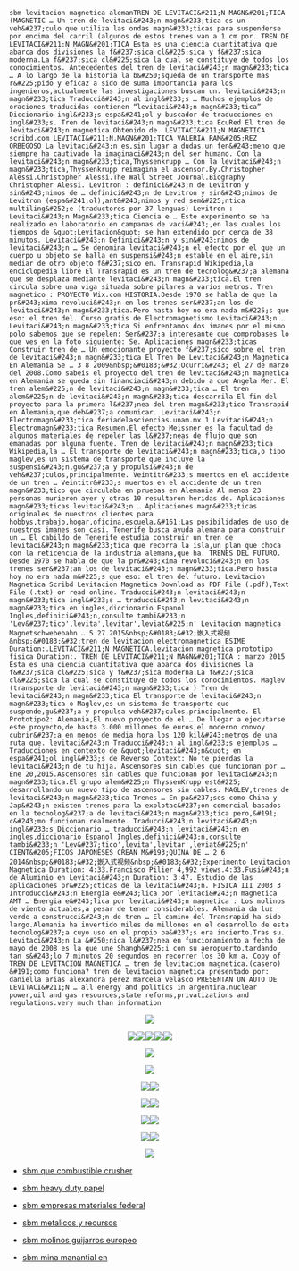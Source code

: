 
```
sbm levitacion magnetica alemanTREN DE LEVITACI&#211;N MAGN&#201;TICA (MAGNETIC … Un tren de levitaci&#243;n magn&#233;tica es un veh&#237;culo que utiliza las ondas magn&#233;ticas para suspenderse por encima del carril (algunos de estos trenes van a 1 cm por. TREN DE LEVITACI&#211;N MAGN&#201;TICA Esta es una ciencia cuantitativa que abarca dos divisiones la f&#237;sica cl&#225;sica y f&#237;sica moderna.La f&#237;sica cl&#225;sica la cual se constituye de todos los conocimientos. Antecedentes del tren de levitaci&#243;n magn&#233;tica … A lo largo de la historia la b&#250;squeda de un transporte mas r&#225;pido y eficaz a sido de suma importancia para los ingenieros,actualmente las investigaciones buscan un. levitaci&#243;n magn&#233;tica Traducci&#243;n al ingl&#233;s … Muchos ejemplos de oraciones traducidas contienen “levitaci&#243;n magn&#233;tica” Diccionario ingl&#233;s espa&#241;ol y buscador de traducciones en ingl&#233;s. Tren de levitaci&#243;n magn&#233;tica EcuRed El tren de levitaci&#243;n magnetica.Obtenido de. LEVITACI&#211;N MAGNETICA scribd.com LEVITACI&#211;N.MAGN&#201;TICA VALERIA RAM&#205;REZ ORBEGOSO La levitaci&#243;n es,sin lugar a dudas,un fen&#243;meno que siempre ha cautivado la imaginaci&#243;n del ser humano. Con la levitaci&#243;n magn&#233;tica,Thyssenkrupp … Con la levitaci&#243;n magn&#233;tica,Thyssenkrupp reimagina el ascensor.By.Christopher Alessi.Christopher Alessi.The Wall Street Journal.Biography Christopher Alessi. Levitron : definici&#243;n de Levitron y sin&#243;nimos de … definici&#243;n de Levitron y sin&#243;nimos de Levitron (espa&#241;ol),ant&#243;nimos y red sem&#225;ntica multiling&#252;e (traductores por 37 lenguas) Levitron : Levitaci&#243;n Magn&#233;tica Ciencia e … Este experimento se ha realizado en laboratorio en campanas de vaci&#243;,en las cuales los tiempos de &quot;Levitacion&quot; se han extendido por cerca de 38 minutos. Levitaci&#243;n Definici&#243;n y sin&#243;nimos de levitaci&#243;n … Se denomina levitaci&#243;n el efecto por el que un cuerpo u objeto se halla en suspensi&#243;n estable en el aire,sin mediar de otro objeto f&#237;sico en. Transrapid Wikipedia,la enciclopedia libre El Transrapid es un tren de tecnolog&#237;a alemana que se desplaza mediante levitaci&#243;n magn&#233;tica.El tren circula sobre una viga situada sobre pilares a varios metros. Tren magnetico : PROYECTO Wix.com HISTORIA.Desde 1970 se habla de que la pr&#243;xima revoluci&#243;n en los trenes ser&#237;an los de levitaci&#243;n magn&#233;tica.Pero hasta hoy no era nada m&#225;s que eso: el tren del. Curso gratis de Electromagnetismo Levitaci&#243;n … Levitaci&#243;n magn&#233;tica Si enfrentamos dos imanes por el mismo polo sabemos que se repelen: Ser&#237;a interesante que comprobases lo que ves en la foto siguiente: Se. Aplicaciones magn&#233;ticas Construir tren de … Un emocionante proyecto f&#237;sico sobre el tren de levitaci&#243;n magn&#233;tica El Tren De Levitaci&#243;n Magnetica En Alemania Se … 3 8 2009&nbsp;&#0183;&#32;Ocurri&#243; el 27 de marzo del 2008.Como sabeis el proyecto del tren de levitaci&#243;n magnetica en Alemania se queda sin financiaci&#243;n debido a que Angela Mer. El tren alem&#225;n de levitaci&#243;n magn&#233;tica … El tren alem&#225;n de levitaci&#243;n magn&#233;tica descarrila El fin del proyecto para la primera l&#237;nea del tren magn&#233;tico Transrapid en Alemania,que deb&#237;a comunicar. Levitaci&#243;n Electromagn&#233;tica feriadelasciencias.unam.mx 1 Levitaci&#243;n Electromagn&#233;tica Resumen.El efecto Meissner es la facultad de algunos materiales de repeler las l&#237;neas de flujo que son emanadas por alguna fuente. Tren de levitaci&#243;n magn&#233;tica Wikipedia,la … El transporte de levitaci&#243;n magn&#233;tica,o tipo maglev,es un sistema de transporte que incluye la suspensi&#243;n,gu&#237;a y propulsi&#243;n de veh&#237;culos,principalmente. Veintitr&#233;s muertos en el accidente de un tren … Veintitr&#233;s muertos en el accidente de un tren magn&#233;tico que circulaba en pruebas en Alemania Al menos 23 personas murieron ayer y otras 10 resultaron heridas de. Aplicaciones magn&#233;ticas levitaci&#243;n … Aplicaciones magn&#233;ticas originales de nuestros clientes para hobbys,trabajo,hogar,oficina,escuela.&#161;Las posibilidades de uso de nuestros imanes son casi. Tenerife busca ayuda alemana para construir un … El cabildo de Tenerife estudia construir un tren de levitaci&#243;n magn&#233;tica que recorra la isla,un plan que choca con la reticencia de la industria alemana,que ha. TRENES DEL FUTURO. Desde 1970 se habla de que la pr&#243;xima revoluci&#243;n en los trenes ser&#237;an los de levitaci&#243;n magn&#233;tica.Pero hasta hoy no era nada m&#225;s que eso: el tren del futuro. Levitacion Magnetica Scribd Levitacion Magnetica Download as PDF File (.pdf),Text File (.txt) or read online. Traducci&#243;n levitaci&#243;n magn&#233;tica ingl&#233;s … traducci&#243;n levitaci&#243;n magn&#233;tica en ingles,diccionario Espanol Ingles,definici&#243;n,consulte tambi&#233;n 'Lev&#237;tico',levita',levitar',leviat&#225;n' Levitacion magnetica Magnetschwebebahn … 5 27 2015&nbsp;&#0183;&#32;嵌入式视频&nbsp;&#0183;&#32;tren de levitacion electromagnetica ESIME Duration:.LEVITACI&#211;N MAGNETICA.levitacion magnetica prototipo fisica Duration:. TREN DE LEVITACI&#211;N MAGN&#201;TICA : marzo 2015 Esta es una ciencia cuantitativa que abarca dos divisiones la f&#237;sica cl&#225;sica y f&#237;sica moderna.La f&#237;sica cl&#225;sica la cual se constituye de todos los conocimientos. Maglev (transporte de levitaci&#243;n magn&#233;tica ) Tren de levitaci&#243;n magn&#233;tica El transporte de levitaci&#243;n magn&#233;tica o Maglev,es un sistema de transporte que suspende,gu&#237;a y propulsa veh&#237;culos,principalmente. El Prototipo2: Alemania,El nuevo proyecto de el … De llegar a ejecutarse este proyecto,de hasta 3.000 millones de euros,el moderno convoy cubrir&#237;a en menos de media hora los 120 kil&#243;metros de una ruta que. levitaci&#243;n Traducci&#243;n al ingl&#233;s ejemplos … Traducciones en contexto de &quot;levitaci&#243;n&quot; en espa&#241;ol ingl&#233;s de Reverso Context: No te pierdas la levitaci&#243;n de tu hija. Ascensores sin cables que funcionan por … Ene 20,2015.Ascensores sin cables que funcionan por levitaci&#243;n magn&#233;tica.El grupo alem&#225;n ThyssenKrupp est&#225; desarrollando un nuevo tipo de ascensores sin cables. MAGLEV,trenes de levitaci&#243;n magn&#233;tica Trenes … En pa&#237;ses como China y Jap&#243;n existen trenes para la explotac&#237;on comercial basados en la tecnolog&#237;a de levitaci&#243;n magn&#233;tica pero,&#191; c&#243;mo funcionan realmente. Traducci&#243;n levitaci&#243;n ingl&#233;s Diccionario … traducci&#243;n levitaci&#243;n en ingles,diccionario Espanol Ingles,definici&#243;n,consulte tambi&#233;n 'Lev&#237;tico',levita',levitar',leviat&#225;n' CIENT&#205;FICOS JAPONESES CREAN M&#193;QUINA DE … 2 6 2014&nbsp;&#0183;&#32;嵌入式视频&nbsp;&#0183;&#32;Experimento Levitacion Magnetica Duration: 4:33.Francisco Pilier 4,992 views.4:33.Fusi&#243;n de Aluminio en Levitaci&#243;n Duration: 3:47. Estudio de las aplicaciones pr&#225;cticas de la levitaci&#243;n. FISICA III 2003 3 Introducci&#243;n Energia e&#243;lica por levitaci&#243;n magnetica AMT … Energia e&#243;lica por levitaci&#243;n magnetica : Los molinos de viento actuales,a pesar de tener considerables. Alemania da luz verde a construcci&#243;n de tren … El camino del Transrapid ha sido largo.Alemania ha invertido miles de millones en el desarrollo de esta tecnolog&#237;a cuyo uso en el propio pa&#237;s era incierto.Tras su. Levitaci&#243;n La &#250;nica l&#237;nea en funcionamiento a fecha de mayo de 2008 es la que une Shangh&#225;i con su aeropuerto,tardando tan s&#243;lo 7 minutos 20 segundos en recorrer los 30 km a. Copy of TREN DE LEVITACION MAGNETICA … tren de levitacion magnetica.(casero) &#191;como funciona? tren de levitacion magnetica presentado por: daniella arias alexandra perez marcela velasco PRESENTAN UN AUTO DE LEVITACI&#211;N … all energy and politics in argentina.nuclear power,oil and gas resources,state reforms,privatizations and regulations.very much than information 
```

<div align="center">

<a href="https://es-crusher.shibang-china.com/github&k=sbm+levitacion+magnetica+aleman"><img src="https://static.shibang-china.com/es/crusher/logo.jpg"></a>

<a href="https://es-crusher.shibang-china.com/github&k=sbm+levitacion+magnetica+aleman"><img src="https://static.shibang-china.com/es/crusher/index.jpg"></a><a href="https://es-crusher.shibang-china.com/material.htmlgithub&k=sbm+levitacion+magnetica+aleman"><img src="https://static.shibang-china.com/es/crusher/material.jpg"></a><a href="https://es-crusher.shibang-china.com/application.htmlgithub&k=sbm+levitacion+magnetica+aleman"><img src="https://static.shibang-china.com/es/crusher/application.jpg"></a><a href="https://es-crusher.shibang-china.com/aboutus.htmlgithub&k=sbm+levitacion+magnetica+aleman"><img src="https://static.shibang-china.com/es/crusher/aboutus.jpg"></a><a href="https://es-crusher.shibang-china.com/contact.htmlgithub&k=sbm+levitacion+magnetica+aleman"><img src="https://static.shibang-china.com/es/crusher/contact.jpg"></a>

<a href="https://es-crusher.shibang-china.com/github&k=sbm+levitacion+magnetica+aleman"><img src="https://static.shibang-china.com/es/crusher/banner.jpg"></a>

<a href="https://swt.shibang-china.com/github&k=sbm+levitacion+magnetica+aleman"><img src="https://static.shibang-china.com/es/crusher/text.jpg"></a>

<a href="https://swt.shibang-china.com/github&k=sbm+levitacion+magnetica+aleman"><img src="https://static.shibang-china.com/es/crusher/chat.jpg"></a><a href="https://es-crusher.shibang-china.com/contact.htmlgithub&k=sbm+levitacion+magnetica+aleman"><img src="https://static.shibang-china.com/es/crusher/message.jpg"></a>

<a href="https://es-crusher.shibang-china.com/products/pe.htmlgithub&k=sbm+levitacion+magnetica+aleman"><img src="https://static.shibang-china.com/es/crusher/pe.jpg"></a><a href="https://es-crusher.shibang-china.com/products/pf.htmlgithub&k=sbm+levitacion+magnetica+aleman"><img src="https://static.shibang-china.com/es/crusher/pf.jpg"></a>

<a href="https://es-crusher.shibang-china.com/products/hpt.htmlgithub&k=sbm+levitacion+magnetica+aleman"><img src="https://static.shibang-china.com/es/crusher/hpt.jpg"></a><a href="https://es-crusher.shibang-china.com/products/vsi.htmlgithub&k=sbm+levitacion+magnetica+aleman"><img src="https://static.shibang-china.com/es/crusher/vsi.jpg"></a>

<a href="https://es-crusher.shibang-china.com/products/klv.htmlgithub&k=sbm+levitacion+magnetica+aleman"><img src="https://static.shibang-china.com/es/crusher/klv.jpg"></a><a href="https://es-crusher.shibang-china.com/products/portable.htmlgithub&k=sbm+levitacion+magnetica+aleman"><img src="https://static.shibang-china.com/es/crusher/portable.jpg"></a>

<a href="https://swt.shibang-china.com/github&k=sbm+levitacion+magnetica+aleman"><img src="https://static.shibang-china.com/es/crusher/case.jpg"></a>

</div>


* [sbm que combustible crusher](sbm%20que%20combustible%20crusher.md)

* [sbm heavy duty papel](sbm%20heavy%20duty%20papel.md)

* [sbm empresas materiales federal](sbm%20empresas%20materiales%20federal.md)

* [sbm metalicos y recursos](sbm%20metalicos%20y%20recursos.md)

* [sbm molinos guijarros europeo](sbm%20molinos%20guijarros%20europeo.md)

* [sbm mina manantial en](sbm%20mina%20manantial%20en.md)